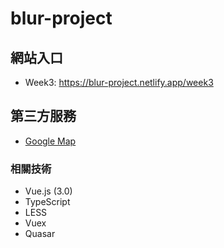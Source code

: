 # blur-project

## 網站入口

- Week3: https://blur-project.netlify.app/week3

## 第三方服務

- [Google Map](https://developers.google.com/maps/documentation)

### 相關技術

- Vue.js (3.0)
- TypeScript
- LESS
- Vuex
- Quasar

